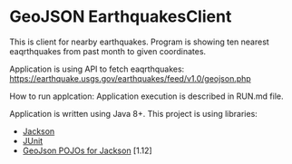 # GeoJSON EarthquakesClient

This is client for nearby earthquakes. 
Program is showing ten nearest eaqrthquakes from past month to given coordinates.

Application is using API to fetch eaqrthquakes:
https://earthquake.usgs.gov/earthquakes/feed/v1.0/geojson.php

How to run applcation:
Application execution is described in RUN.md file.

Application is written using Java 8+.
This project is using libraries:
- [Jackson](https://github.com/FasterXML/jackson)
- [JUnit](https://junit.org/junit4/)
- [GeoJson POJOs for Jackson](https://github.com/opendatalab-de/geojson-jackson) [1.12]


